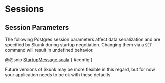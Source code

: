 # Sessions


## Session Parameters

The following Postgres session parameters affect data serialization and are specified by Skunk during startup negotiation. Changing them via a `SET` command will result in undefined behavior.

@@snip [StartupMessage.scala](/modules/core/src/main/scala/net/message/StartupMessage.scala) { #config }

Future versions of Skunk may be more flexible in this regard, but for now your application needs to be ok with these defaults.